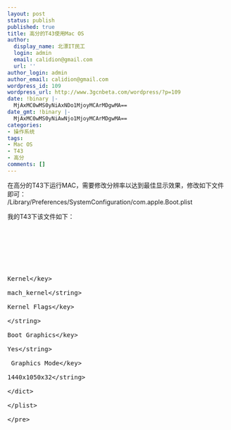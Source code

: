 ```yaml
---
layout: post
status: publish
published: true
title: 高分的T43使用Mac OS
author:
  display_name: 北漂IT民工
  login: admin
  email: calidion@gmail.com
  url: ''
author_login: admin
author_email: calidion@gmail.com
wordpress_id: 109
wordpress_url: http://www.3gcnbeta.com/wordpress/?p=109
date: !binary |-
  MjAxMC0wMS0yNiAxNDo1MjoyMCArMDgwMA==
date_gmt: !binary |-
  MjAxMC0wMS0yNiAwNjo1MjoyMCArMDgwMA==
categories:
- 操作系统
tags:
- Mac OS
- T43
- 高分
comments: []
---
```

<p>在高分的T43下运行MAC，需要修改分辨率以达到最佳显示效果，修改如下文件即可：<br />
&#47;Library&#47;Preferences&#47;SystemConfiguration&#47;com.apple.Boot.plist</p>
<p>我的T43下该文件如下：</p>
<pre name="code" class="xml">
<?xml version="1.0" encoding="UTF-8"?><br />
<!DOCTYPE plist PUBLIC "-&#47;&#47;Apple Computer&#47;&#47;DTD PLIST 1.0&#47;&#47;EN" "http:&#47;&#47;www.apple.com&#47;DTDs&#47;PropertyList-1.0.dtd"></p>
<plist version="1.0">
<dict><br />
<key>Kernel<&#47;key><br />
<string>mach_kernel<&#47;string><br />
<key>Kernel Flags<&#47;key><br />
<string><&#47;string><br />
<key>Boot Graphics<&#47;key><br />
<string>Yes<&#47;string><br />
 <key>Graphics Mode<&#47;key><br />
<string>1440x1050x32<&#47;string><br />
<&#47;dict><br />
<&#47;plist><br />
<&#47;pre></p>

